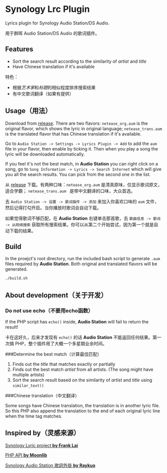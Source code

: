 # Synology Lrc Plugin
Lyrics plugin for Synology Audio Station/DS Audio.

用于群晖 Audio Station/DS Audio 的歌词插件。

## Features

- Sort the search result according to the similarity of *artist* and *title*
- Have Chinese translation if it's available

特色：

- 根据*艺术家*和*标题*的相似程度排序搜索结果
- 有中文歌词翻译（如果有提供）

## Usage（用法）

Download from [release](https://github.com/LudySu/Synology-LrcPlugin/releases). There are two flavors: `netease_org.aum` is the original flavor, which shows the lyric in original language; `netease_trans.aum` is the translated flavor that has Chinese translation if it's available.

Go to `Audio Station -> Settings -> Lyrics Plugin -> Add` to add the `aum` file in your flavor, then enable by ticking it. Then when you play a song the lyric will be downloaded automatically.

If you feel it's not the best match, in **Audio Station** you can right click on a song, go to `Song Information -> Lyrics -> Search Internet` which will give you all the search results. You can pick from the second one in the list.

从 [release](https://github.com/LudySu/Synology-LrcPlugin/releases) 下载。有两种口味：`netease_org.aum` 是清真原味，仅显示歌词原文，适合学霸； `netease_trans.aum ` 是带中文翻译的口味，大众首选。

去 `Audio Station -> 设置 -> 歌词插件 -> 添加` 来加入你喜欢口味的 `aum` 文件，然后记得打勾开启。当你播放时歌词会自动下载。

如果觉得歌词不够匹配，在 **Audio Station** 右键单击那首歌，去 `歌曲信息 -> 歌词 -> 从网络搜索` 获取所有搜索结果。你可以从第二个开始尝试，因为第一个就是自动下载的结果。

## Build

In the proejct's root directory, run the included bash script to generate `.aum` files required by **Audio Station**. Both original and translated flavors will be generated.

```bash
./build.sh
```

## About development（关于开发）

### Do not use echo（不要用echo函数）

If the PHP script has `echo()` inside, **Audio Station** will fail to return the result!

卡在这好久，后来才发现有 `echo()` 的话 **Audio Station** 不能返回任何结果。第一次搞 PHP，整个插件用了大概一个多星期业余时间。

###Determine the best match（计算最佳匹配）

1. Finds out the *title* that matches exactly or partially
2. Finds out the best match *artist* from all artists. (The song might have multiple artists)
3. Sort the search result based on the similarity of *artist* and *title* using `similar_text()`

###Chinese translation（中文翻译）

Some songs have Chinese translation, the translation is in another lyric file. So this PHP also append the translation to the end of each original lyric line when the time tag matches.

## Inspired by（灵感来源）
[Synology Lyric project **by Frank Lai**](https://bitbucket.org/franklai/synologylyric)

[PHP API **by Moonlib**](http://moonlib.com/606.html)

[Synology Audio Station 歌詞外掛 **by Raykuo**](https://blog.ladsai.com/synology-audiostation-%E6%AD%8C%E8%A9%9E%E5%A4%96%E6%8E%9B-2.html)
